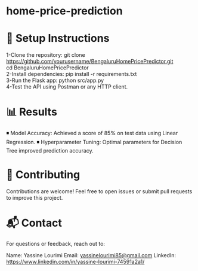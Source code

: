# home-price-prediction

# 🔧 Setup Instructions
1-Clone the repository:
git clone https://github.com/yourusername/BengaluruHomePricePredictor.git  
cd BengaluruHomePricePredictor  
2-Install dependencies:
pip install -r requirements.txt  
3-Run the Flask app:
python src/app.py  
4-Test the API using Postman or any HTTP client.




# 📊 Results
◾ Model Accuracy: Achieved a score of 85% on test data using Linear Regression.
◾ Hyperparameter Tuning: Optimal parameters for Decision Tree improved prediction accuracy.

# 🤝 Contributing
Contributions are welcome! Feel free to open issues or submit pull requests to improve this project.

# 📬 Contact
For questions or feedback, reach out to:

Name: Yassine Lourimi
Email: yassinelourimi85@gmail.com
LinkedIn: https://www.linkedin.com/in/yassine-lourimi-74591a2a1/
